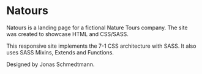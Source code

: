 # Natours

Natours is a landing page for a fictional Nature Tours company.  The site was created to showcase HTML and CSS/SASS.

This responsive site implements the 7-1 CSS architecture with SASS.  It also uses SASS Mixins, Extends and Functions.

Designed by Jonas Schmedtmann.
